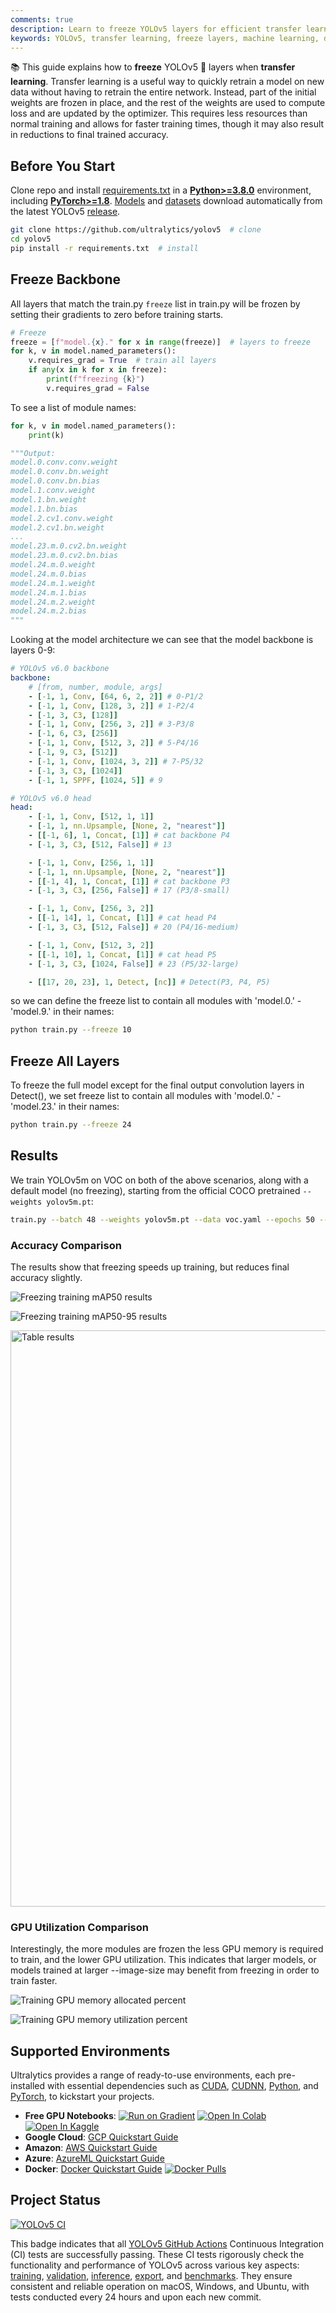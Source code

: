 ```yaml
---
comments: true
description: Learn to freeze YOLOv5 layers for efficient transfer learning, reducing resources and speeding up training while maintaining accuracy.
keywords: YOLOv5, transfer learning, freeze layers, machine learning, deep learning, model training, PyTorch, Ultralytics
---
```


📚 This guide explains how to **freeze** YOLOv5 🚀 layers when **transfer learning**. Transfer learning is a useful way to quickly retrain a model on new data without having to retrain the entire network. Instead, part of the initial weights are frozen in place, and the rest of the weights are used to compute loss and are updated by the optimizer. This requires less resources than normal training and allows for faster training times, though it may also result in reductions to final trained accuracy.

## Before You Start

Clone repo and install [requirements.txt](https://github.com/ultralytics/yolov5/blob/master/requirements.txt) in a [**Python>=3.8.0**](https://www.python.org/) environment, including [**PyTorch>=1.8**](https://pytorch.org/get-started/locally/). [Models](https://github.com/ultralytics/yolov5/tree/master/models) and [datasets](https://github.com/ultralytics/yolov5/tree/master/data) download automatically from the latest YOLOv5 [release](https://github.com/ultralytics/yolov5/releases).

```bash
git clone https://github.com/ultralytics/yolov5  # clone
cd yolov5
pip install -r requirements.txt  # install
```

## Freeze Backbone

All layers that match the train.py `freeze` list in train.py will be frozen by setting their gradients to zero before training starts.

```python
# Freeze
freeze = [f"model.{x}." for x in range(freeze)]  # layers to freeze
for k, v in model.named_parameters():
    v.requires_grad = True  # train all layers
    if any(x in k for x in freeze):
        print(f"freezing {k}")
        v.requires_grad = False
```

To see a list of module names:

```python
for k, v in model.named_parameters():
    print(k)

"""Output:
model.0.conv.conv.weight
model.0.conv.bn.weight
model.0.conv.bn.bias
model.1.conv.weight
model.1.bn.weight
model.1.bn.bias
model.2.cv1.conv.weight
model.2.cv1.bn.weight
...
model.23.m.0.cv2.bn.weight
model.23.m.0.cv2.bn.bias
model.24.m.0.weight
model.24.m.0.bias
model.24.m.1.weight
model.24.m.1.bias
model.24.m.2.weight
model.24.m.2.bias
"""
```

Looking at the model architecture we can see that the model backbone is layers 0-9:

```yaml
# YOLOv5 v6.0 backbone
backbone:
    # [from, number, module, args]
    - [-1, 1, Conv, [64, 6, 2, 2]] # 0-P1/2
    - [-1, 1, Conv, [128, 3, 2]] # 1-P2/4
    - [-1, 3, C3, [128]]
    - [-1, 1, Conv, [256, 3, 2]] # 3-P3/8
    - [-1, 6, C3, [256]]
    - [-1, 1, Conv, [512, 3, 2]] # 5-P4/16
    - [-1, 9, C3, [512]]
    - [-1, 1, Conv, [1024, 3, 2]] # 7-P5/32
    - [-1, 3, C3, [1024]]
    - [-1, 1, SPPF, [1024, 5]] # 9

# YOLOv5 v6.0 head
head:
    - [-1, 1, Conv, [512, 1, 1]]
    - [-1, 1, nn.Upsample, [None, 2, "nearest"]]
    - [[-1, 6], 1, Concat, [1]] # cat backbone P4
    - [-1, 3, C3, [512, False]] # 13

    - [-1, 1, Conv, [256, 1, 1]]
    - [-1, 1, nn.Upsample, [None, 2, "nearest"]]
    - [[-1, 4], 1, Concat, [1]] # cat backbone P3
    - [-1, 3, C3, [256, False]] # 17 (P3/8-small)

    - [-1, 1, Conv, [256, 3, 2]]
    - [[-1, 14], 1, Concat, [1]] # cat head P4
    - [-1, 3, C3, [512, False]] # 20 (P4/16-medium)

    - [-1, 1, Conv, [512, 3, 2]]
    - [[-1, 10], 1, Concat, [1]] # cat head P5
    - [-1, 3, C3, [1024, False]] # 23 (P5/32-large)

    - [[17, 20, 23], 1, Detect, [nc]] # Detect(P3, P4, P5)
```

so we can define the freeze list to contain all modules with 'model.0.' - 'model.9.' in their names:

```bash
python train.py --freeze 10
```

## Freeze All Layers

To freeze the full model except for the final output convolution layers in Detect(), we set freeze list to contain all modules with 'model.0.' - 'model.23.' in their names:

```bash
python train.py --freeze 24
```

## Results

We train YOLOv5m on VOC on both of the above scenarios, along with a default model (no freezing), starting from the official COCO pretrained `--weights yolov5m.pt`:

```bash
train.py --batch 48 --weights yolov5m.pt --data voc.yaml --epochs 50 --cache --img 512 --hyp hyp.finetune.yaml
```

### Accuracy Comparison

The results show that freezing speeds up training, but reduces final accuracy slightly.

![Freezing training mAP50 results](https://github.com/ultralytics/docs/releases/download/0/freezing-training-map50-results.avif)

![Freezing training mAP50-95 results](https://github.com/ultralytics/docs/releases/download/0/freezing-training-map50-95-results.avif)

<img width="922" alt="Table results" src="https://github.com/ultralytics/docs/releases/download/0/table-results.avif">

### GPU Utilization Comparison

Interestingly, the more modules are frozen the less GPU memory is required to train, and the lower GPU utilization. This indicates that larger models, or models trained at larger --image-size may benefit from freezing in order to train faster.

![Training GPU memory allocated percent](https://github.com/ultralytics/docs/releases/download/0/training-gpu-memory-allocated-percent.avif)

![Training GPU memory utilization percent](https://github.com/ultralytics/docs/releases/download/0/training-gpu-memory-utilization-percent.avif)

## Supported Environments

Ultralytics provides a range of ready-to-use environments, each pre-installed with essential dependencies such as [CUDA](https://developer.nvidia.com/cuda-zone), [CUDNN](https://developer.nvidia.com/cudnn), [Python](https://www.python.org/), and [PyTorch](https://pytorch.org/), to kickstart your projects.

- **Free GPU Notebooks**: <a href="https://bit.ly/yolov5-paperspace-notebook"><img src="https://assets.paperspace.io/img/gradient-badge.svg" alt="Run on Gradient"></a> <a href="https://colab.research.google.com/github/ultralytics/yolov5/blob/master/tutorial.ipynb"><img src="https://colab.research.google.com/assets/colab-badge.svg" alt="Open In Colab"></a> <a href="https://www.kaggle.com/ultralytics/yolov5"><img src="https://kaggle.com/static/images/open-in-kaggle.svg" alt="Open In Kaggle"></a>
- **Google Cloud**: [GCP Quickstart Guide](../environments/google_cloud_quickstart_tutorial.md)
- **Amazon**: [AWS Quickstart Guide](../environments/aws_quickstart_tutorial.md)
- **Azure**: [AzureML Quickstart Guide](../environments/azureml_quickstart_tutorial.md)
- **Docker**: [Docker Quickstart Guide](../environments/docker_image_quickstart_tutorial.md) <a href="https://hub.docker.com/r/ultralytics/yolov5"><img src="https://img.shields.io/docker/pulls/ultralytics/yolov5?logo=docker" alt="Docker Pulls"></a>

## Project Status

<a href="https://github.com/ultralytics/yolov5/actions/workflows/ci-testing.yml"><img src="https://github.com/ultralytics/yolov5/actions/workflows/ci-testing.yml/badge.svg" alt="YOLOv5 CI"></a>

This badge indicates that all [YOLOv5 GitHub Actions](https://github.com/ultralytics/yolov5/actions) Continuous Integration (CI) tests are successfully passing. These CI tests rigorously check the functionality and performance of YOLOv5 across various key aspects: [training](https://github.com/ultralytics/yolov5/blob/master/train.py), [validation](https://github.com/ultralytics/yolov5/blob/master/val.py), [inference](https://github.com/ultralytics/yolov5/blob/master/detect.py), [export](https://github.com/ultralytics/yolov5/blob/master/export.py), and [benchmarks](https://github.com/ultralytics/yolov5/blob/master/benchmarks.py). They ensure consistent and reliable operation on macOS, Windows, and Ubuntu, with tests conducted every 24 hours and upon each new commit.
